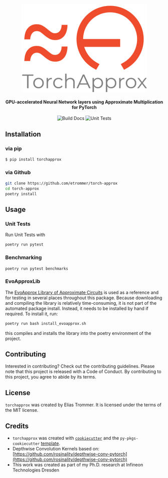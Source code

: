 <div align="center">
<img src="https://github.com/etrommer/torch-approx/raw/main/docs/torchapprox_logo.png" width="400px" height="280px" alt="Torchapprox">
<h4>
GPU-accelerated Neural Network layers using Approximate Multiplication for PyTorch
</h4>

![Build Docs](https://github.com/etrommer/torch-approx/actions/workflows/docs.yaml/badge.svg)
![Unit Tests](https://github.com/etrommer/torch-approx/actions/workflows/pytest.yaml/badge.svg)
</div>

## Installation

### via pip
```bash
$ pip install torchapprox
```
### via Github
```bash
git clone https://github.com/etrommer/torch-approx
cd torch-approx
poetry install
```

## Usage

### Unit Tests
Run Unit Tests with
```bash
poetry run pytest
```
### Benchmarking
```bash
poetry run pytest benchmarks
```
### EvoApproxLib
The [EvoApprox Library of Approximate Circuits](https://github.com/ehw-fit/evoapproxlib/tree/v2022) is used as a reference and for testing in several places throughout this package. Because downloading and compiling the library is relatively time-consuming, it is not part of the automated package install. Instead, it needs to be installed by hand if required. To install it, run:
```bash
poetry run bash install_evoapprox.sh
```
this compiles and installs the library into the poetry environment of the project.

## Contributing

Interested in contributing? Check out the contributing guidelines. Please note that this project is released with a Code of Conduct. By contributing to this project, you agree to abide by its terms.

## License

`torchapprox` was created by Elias Trommer. It is licensed under the terms of the MIT license.

## Credits

- `torchapprox` was created with [`cookiecutter`](https://cookiecutter.readthedocs.io/en/latest/) and the `py-pkgs-cookiecutter` [template](https://github.com/py-pkgs/py-pkgs-cookiecutter).  
- Depthwise Convolution Kernels based on: [https://github.com/rosinality/depthwise-conv-pytorch](https://github.com/rosinality/depthwise-conv-pytorch)  
- This work was created as part of my Ph.D. research at Infineon Technologies Dresden  
